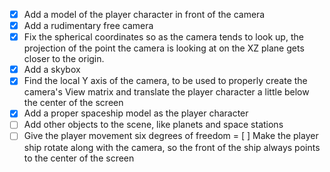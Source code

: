 - [x] Add a model of the player character in front of the camera
- [x] Add a rudimentary free camera
- [x] Fix the spherical coordinates so as the camera tends to look up, the projection of the point the camera is looking at on the XZ plane gets closer to the origin.
- [x] Add a skybox
- [x] Find the local Y axis of the camera, to be used to properly create the camera's View matrix and translate the player character a little below the center of the screen
- [x] Add a proper spaceship model as the player character
- [ ] Add other objects to the scene, like planets and space stations
- [ ] Give the player movement six degrees of freedom
= [ ] Make the player ship rotate along with the camera, so the front of the ship always points to the center of the screen
